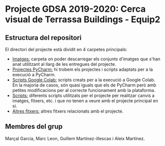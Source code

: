 # Projecte GDSA 2019-2020: Cerca visual de Terrassa Buildings - Equip2

## Estructura del repositori
El directori del projecte està dividit en 4 carpetes principals:
* [Imatges:](https://github.com/gdsa-upc/2019-Equip2/tree/master/Imatges) carpeta on poder descarregar els conjunts d'imatges que s'han anat utilitzant al llarg de les entregues del projecte.
* [Projectes PyCharm:](https://github.com/gdsa-upc/2019-Equip2/tree/master/Projectes%20PyCharm) hi trobem els projectes i scripts adaptats per a la execució a PyCharm.
* [Scripts  Google Colab:](https://github.com/gdsa-upc/2019-Equip2/tree/master/Scripts%20Google%20Colab) scripts creats per a la execució a Google Colab. En la majoria de casos, són quasi iguals que els de PyCharm però amb petites modificacions per al correcte funcionament amb la plataforma.
* [Scripts:](https://github.com/gdsa-upc/2019-Equip2/tree/master/Scripts) diferents scripts utilitzats per el projecte per realitzar canvis a imatges, fitxers, etc. i que no tenen a veure amb el projecte principal en si.
* [Altres fitxers:](https://github.com/gdsa-upc/2019-Equip2/tree/master/) altres fitxers relacionats amb el projecte.

## Membres del grup
Marçal Garcia, Marc Leon, Guillem Martínez-illescas i Aleix Martínez. 
